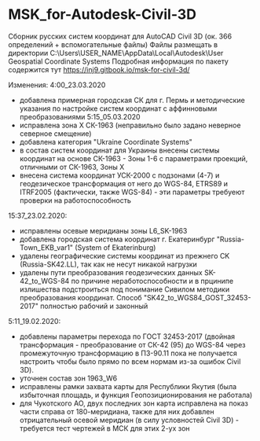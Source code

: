 # MSK_for-Autodesk-Civil-3D
Сборник русских систем координат для AutoCAD Civil 3D (ок. 366 определений + вспомогательные файлы)
Файлы размещать в директории C:\Users\USER_NAME\AppData\Local\Autodesk\User Geospatial Coordinate Systems
Подробная информация по пакету содержится тут https://inj9.gitbook.io/msk-for-civil-3d/

Изменения:
4:00_23.03.2020
- добавлена примерная городская СК для г. Пермь и методические указания по настройке систем координат с аффинновыми преобразованиями
5:15_05.03.2020
- исправлена зона Х СК-1963 (неправильно было задано неверное северное смещение)
- добавлена категория "Ukraine Coordinate Systems"
- в состав систем координат для Украины внесены системы координат на основе СК-1963 - Зоны 1-6 с параметрами проекций, отличными от СК-1963, Зоны Х
- внесена система координат УСК-2000 с подзонами (4-7) и геодезическое трансформация от него до WGS-84, ETRS89 и ITRF2005 (фактически, также WGS-84) - эти параметры требуеют проверки на работоспособность

15:37_23.02.2020:
- исправлены осевые меридианы зоны L6_SK-1963
- добавлена городская система координат г. Екатеринбург "Russia-Town_EKB_var1" (System of Ekaterinburg)
- удалены географические системы координат из прежнего CK (Russia-SK42.LL), так как не несут никакой нагрузки
- удалены пути преобразования геодезических данных SK-42_to_WGS-84 по причине неработоспособности и в прцинипе излишества подстроиться под понимание Сивилом методики преобразования координат. Способ "SK42_to_WGS84_GOST_32453-2017" полностью рабочий и законный

5:11_19.02.2020:
- добавлены параметры перехода по ГОСТ 32453-2017 (двойная трансформация - преобразование от СК-42 (95) до WGS-84 через промежуточную трансформацию в ПЗ-90.11 пока не получается настроить чтобы было прямо по всем нормам из-за ошибок Civil 3D).
- уточнен состав зон 1963_W6
- исправлены рамки захвата карты для Республики Якутия (была избыточная площадь, и функция Геопозиционирования не работала)
- для Чукотского АО, двух последних зон карта исправлена на показ части справа от 180-меридиана, также для них добавлен отрицательный осевой меридиан (в силу условностей Civil 3D) - требуется тест чертежей в МСК для этих 2-ух зон
